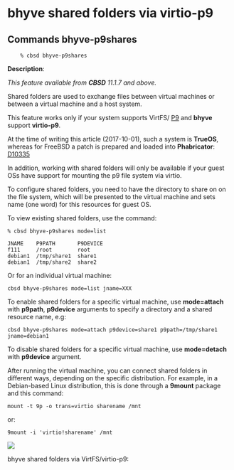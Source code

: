 # bhyve shared folders via virtio-p9

## Commands bhyve-p9shares

```
	% cbsd bhyve-p9shares
```

**Description**:

_This feature available from **CBSD** 11.1.7 and above._

Shared folders are used to exchange files between virtual machines or between a virtual machine and a host system.

This feature works only if your system supports VirtFS/ [P9](https://en.wikipedia.org/wiki/9P_(protocol)) and **bhyve** support **virtio-p9**.

At the time of writing this article (2017-10-01), such a system is **TrueOS**, whereas for FreeBSD a patch is prepared and loaded into **Phabricator**: [D10335](https://reviews.freebsd.org/D10335)

In addition, working with shared folders will only be available if your guest OSs have support for mounting the p9 file system via virtio.

To configure shared folders, you need to have the directory to share on on the file system, which will be presented to the virtual machine and sets name (one word) for this resources for guest OS.

To view existing shared folders, use the command:

```
% cbsd bhyve-p9shares mode=list

JNAME    P9PATH       P9DEVICE
f111     /root        root
debian1  /tmp/share1  share1
debian1  /tmp/share2  share2

```

Or for an individual virtual machine:

```
cbsd bhyve-p9shares mode=list jname=XXX
```

To enable shared folders for a specific virtual machine, use **mode=attach** with **p9path**, **p9device** arguments to specify a directory and a shared resource name, e.g:

```
cbsd bhyve-p9shares mode=attach p9device=share1 p9path=/tmp/share1 jname=debian1
```

To disable shared folders for a specific virtual machine, use **mode=detach** with **p9device** argument.

After running the virtual machine, you can connect shared folders in different ways, depending on the specific distribution. For example, in a Debian-based Linux distribution, this is done through a **9mount** package and this command:

```
mount -t 9p -o trans=virtio sharename /mnt
```

or:

```
9mount -i 'virtio!sharename' /mnt
```

![](http://www.bsdstore.ru/img/bhyve-p9fs1.png)

bhyve shared folders via VirtFS/virtio-p9:


